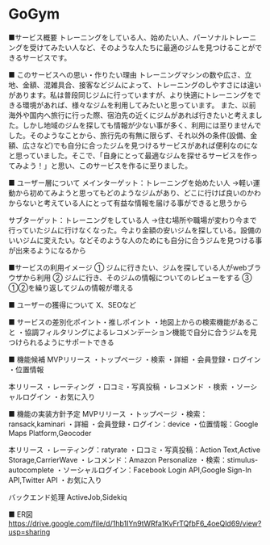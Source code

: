 # GoGym

■サービス概要
トレーニングをしている人、始めたい人、パーソナルトレーニングを受けてみたい人など、そのような人たちに最適のジムを見つけることができるサービスです。

■ このサービスへの思い・作りたい理由
トレーニングマシンの数や広さ、立地、金額、混雑具合、接客などジムによって、トレーニングのしやすさには違いがあります。私は普段同じジムに行っていますが、より快適にトレーニングをできる環境があれば、様々なジムを利用してみたいと思っています。
また、以前海外や国内へ旅行に行った際、宿泊先の近くにジムがあれば行きたいと考えました。しかし地域のジムを探しても情報が少ない事が多く、利用には至りませんでした。そのようなことから、旅行先の有無に限らず、それ以外の条件(設備、金額、広さなど)でも自分に合ったジムを見つけるサービスがあれば便利なのになと思っていました。そこで、「自身にとって最適なジムを探せるサービスを作ってみよう！」と思い、このサービスを作るに至りました。

■ ユーザー層について
メインターゲット：トレーニングを始めたい人
→軽い運動から初めてみようと思ってもどのようなジムがあり、どこに行けば良いのかわからないと考えている人にとって有益な情報を届ける事ができると思うから

サブターゲット：トレーニングをしている人
→住む場所や職場が変わり今まで行っていたジムに行けなくなった。今より金額の安いジムを探している。設備のいいジムに変えたい。などそのような人のためにも自分に合うジムを見つける事が出来るようになるから

■サービスの利用イメージ
① ジムに行きたい、ジムを探している人がwebブラウザから利用
② ジムに行き、そのジムの情報についてのレビューをする
③ ①②を繰り返してジムの情報が増える

■ ユーザーの獲得について
X、SEOなど

■ サービスの差別化ポイント・推しポイント
・地図上からの検索機能があること
・協調フィルタリングによるレコメンデーション機能で自分に合うジムを見つけられるようにサポートできる

■ 機能候補
MVPリリース
・トップページ
・検索
・詳細
・会員登録・ログイン
・位置情報

本リリース
・レーティング
・口コミ・写真投稿
・レコメンド
・検索
・ソーシャルログイン
・お気に入り

■ 機能の実装方針予定
MVPリリース
・トップページ
・検索：ransack,kaminari
・詳細
・会員登録・ログイン：device
・位置情報：Google Maps Platform,Geocoder

本リリース
・レーティング：ratyrate
・口コミ・写真投稿：Action Text,Active Storage,CarrierWave
・レコメンド：Amazon Personalize
・検索：stimulus-autocomplete
・ソーシャルログイン：Facebook Login API,Google Sign-In API,Twitter API
・お気に入り

バックエンド処理
ActiveJob,Sidekiq

■ ER図
https://drive.google.com/file/d/1hb1IYn9tWRfa1KvFrTQfbF6_4oeQld69/view?usp=sharing
